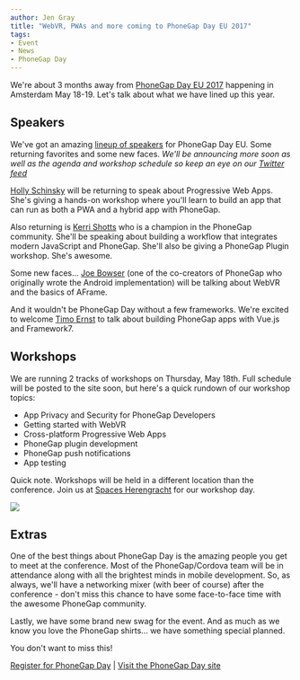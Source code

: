```yaml
---
author: Jen Gray
title: "WebVR, PWAs and more coming to PhoneGap Day EU 2017"
tags:
- Event
- News
- PhoneGap Day
---
```


We're about 3 months away from [PhoneGap Day EU 2017](http://pgday.phonegap.com/eu2017/) happening in Amsterdam May 18-19. Let's talk about what we have lined up this year. 

## Speakers

We've got an amazing [lineup of speakers](http://pgday.phonegap.com/eu2017/) for PhoneGap Day EU. Some returning favorites and some new faces. *We'll be announcing more soon as well as the agenda and workshop schedule so keep an eye on our [Twitter feed](https://twitter.com/phonegap)*

[Holly Schinsky](http://pgday.phonegap.com/eu2017/speaker/hollyschinsky/) will be returning to speak about Progressive Web Apps. She's giving a hands-on workshop where you'll learn to build an app that can run as both a PWA and a hybrid app with PhoneGap.

Also returning is [Kerri Shotts](http://pgday.phonegap.com/eu2017/speaker/kerrishotts/) who is a champion in the PhoneGap community. She'll be speaking about building a workflow that integrates modern JavaScript and PhoneGap. She'll also be giving a PhoneGap Plugin workshop. She's awesome. 

Some new faces... [Joe Bowser](http://pgday.phonegap.com/eu2017/speaker/joebowser/) (one of the co-creators of PhoneGap who originally wrote the Android implementation) will be talking about WebVR and the basics of AFrame. 

And it wouldn't be PhoneGap Day without a few frameworks. We're excited to welcome [Timo Ernst](http://pgday.phonegap.com/eu2017/speaker/timoernst/) to talk about building PhoneGap apps with Vue.js and Framework7.

## Workshops

We are running 2 tracks of workshops on Thursday, May 18th. Full schedule will be posted to the site soon, but here's a quick rundown of our workshop topics:

- App Privacy and Security for PhoneGap Developers
- Getting started with WebVR
- Cross-platform Progressive Web Apps
- PhoneGap plugin development
- PhoneGap push notifications
- App testing

Quick note. Workshops will be held in a different location than the conference. Join us at [Spaces Herengracht](https://www.spacesworks.com/amsterdam/herengracht/) for our workshop day.

![](/blog/uploads/2017-02/spaces-herengracht.jpg)

## Extras

One of the best things about PhoneGap Day is the amazing people you get to meet at the conference. Most of the PhoneGap/Cordova team will be in attendance along with all the brightest minds in mobile development. So, as always, we'll have a networking mixer (with beer of course) after the conference - don't miss this chance to have some face-to-face time with the awesome PhoneGap community.

Lastly, we have some brand new swag for the event. And as much as we know you love the PhoneGap shirts... we have something special planned.

You don't want to miss this!

[Register for PhoneGap Day](https://webconferences.paydro.com/phonegap-day-eu-2017) | [Visit the PhoneGap Day site](http://pgday.phonegap.com/eu2017/)
